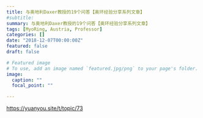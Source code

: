 ```yaml
---
title: 与奥地利Daxer教授的19个问答【奥环经验分享系列文章】
#subtitle: 
summary: 与奥地利Daxer教授的19个问答【奥环经验分享系列文章】
tags: [MyoRing, Austria, Professor]
categories: []
date: "2018-12-07T00:00:00Z"
featured: false
draft: false

# Featured image
# To use, add an image named `featured.jpg/png` to your page's folder. 
image:
  caption: ""
  focal_point: ""

---
```


https://yuanyou.site/t/topic/73


